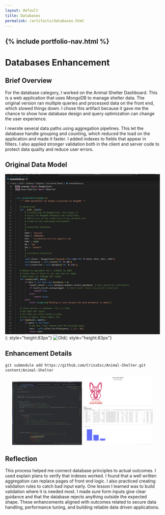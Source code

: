 ```yaml
---
layout: default
title: Databases
permalink: /artifacts/databases.html
---
```


{% include portfolio-nav.html %}
---
# Databases Enhancement

## Brief Overview

For the database category, I worked on the Animal Shelter Dashboard. This is a web application that uses MongoDB to manage shelter data. The original version ran multiple queries and processed data on the front end, which slowed things down. I chose this artifact because it gave me the chance to show how database design and query optimization can change the user experience.

I rewrote several data paths using aggregation pipelines. This let the database handle grouping and counting, which reduced the load on the application and made it faster. I added indexes to fields that appear in filters. I also applied stronger validation both in the client and server code to protect data quality and reduce user errors.

## Original Data Model

![Animal](assets/OG_Animal.png){: style="height:83px"}
![Old](../../images/dandi-logo.png){: style="height:83px"}

## Enhancement Details
    git submodule add https://github.com/CrisxEsc/Animal-Shelter.git content/Animal-Shelter


<p align="center">
  <img src="https://github.com/CrisxEsc/CrisxEsco.github.io/blob/c170431faea6370e7f68e6c00a9b9216d2ad2598/assets/New_Dash.png" width="45%">
  <img src="https://github.com/CrisxEsc/CrisxEsco.github.io/blob/c294a736c73d756afacf74395e12743d64f62852/assets/AAC.png" width="45%">
</p>



## Reflection
This process helped me connect database principles to actual outcomes. I used explain plans to verify that indexes worked. I found that a well written aggregation can replace pages of front end logic. I also practiced creating validation rules to catch bad input early. One lesson I learned was to build validation where it is needed most. I made sure form inputs give clear guidance and that the database rejects anything outside the expected shape. These enhancements aligned with outcomes related to secure data handling, performance tuning, and building reliable data driven applications.

